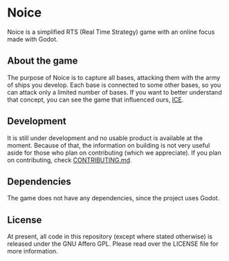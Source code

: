# Noice

Noice is a simplified RTS (Real Time Strategy) game with an online focus made
with Godot.

## About the game

The purpose of Noice is to capture all bases, attacking them with the army of
ships you develop. Each base is connected to some other bases, so you can attack
only a limited number of bases.
If you want to better understand that concept, you can see the game that
influenced ours, [ICE](https://play.google.com/store/apps/details?id=com.queader.ice).

## Development

It is still under development and no usable product is available at the moment.
Because of that, the information on building is not very useful aside for those
who plan on contributing (which we appreciate). If you plan on contributing,
check [CONTRIBUTING.md](CONTRIBUTING.md).

## Dependencies

The game does not have any dependencies, since the project uses Godot.

## License

At present, all code in this repository (except where stated otherwise) is released under the GNU Affero GPL. Please read over the LICENSE file for more information.
